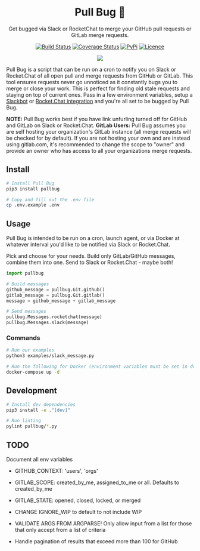 <div align="center">

# Pull Bug 🐛 

Get bugged via Slack or RocketChat to merge your GitHub pull requests or GitLab merge requests.

[![Build Status](https://travis-ci.com/Justintime50/pull-bug.svg?branch=master)](https://travis-ci.com/Justintime50/pull-bug)
[![Coverage Status](https://coveralls.io/repos/github/Justintime50/pull-bug/badge.svg?branch=master)](https://coveralls.io/github/Justintime50/pull-bug?branch=master)
[![PyPi](https://img.shields.io/pypi/v/pull-bug)](https://pypi.org/project/pull-bug)
[![Licence](https://img.shields.io/github/license/justintime50/pull-bug)](LICENSE)

<img src="assets/showcase.png">

</div>

Pull Bug is a script that can be run on a cron to notify you on Slack or Rocket.Chat of all open pull and merge requests from GitHub or GitLab. This tool ensures requests never go unnoticed as it constantly bugs you to merge or close your work. This is perfect for finding old stale requests and staying on top of current ones. Pass in a few environment variables, setup a [Slackbot](https://slack.com/help/articles/115005265703-Create-a-bot-for-your-workspace) or [Rocket.Chat integration](https://rocket.chat/docs/developer-guides/rest-api/integration/create/) and you're all set to be bugged by Pull Bug.

**NOTE:** Pull Bug works best if you have link unfurling turned off for GitHub and GitLab on Slack or Rocket.Chat.
**GitLab Users:** Pull Bug assumes you are self hosting your organization's GitLab instance (all merge requests will be checked for by default). If you are not hosting your own and are instead using gitlab.com, it's recommended to change the scope to "owner" and provide an owner who has access to all your organizations merge requests.

## Install

```bash
# Install Pull Bug
pip3 install pullbug

# Copy and fill out the .env file
cp .env.example .env
```

## Usage

Pull Bug is intended to be run on a cron, launch agent, or via Docker at whatever interval you'd like to be notified via Slack or Rocket.Chat.

Pick and choose for your needs. Build only GitLab/GitHub messages, combine them into one. Send to Slack or Rocket.Chat - maybe both!

```python
import pullbug

# Build messages
github_message = pullbug.Git.github()
gitlab_message = pullbug.Git.gitlab()
message = github_message + gitlab_message

# Send messages
pullbug.Messages.rocketchat(message)
pullbug.Messages.slack(message)
```

### Commands

```bash
# Run our examples
python3 examples/slack_message.py

# Run the following for Docker (environment variables must be set in docker-compose.yml)
docker-compose up -d
```

## Development

```bash
# Install dev dependencies
pip3 install -e ."[dev]"

# Run linting
pylint pullbug/*.py
```


## TODO

Document all env variables
- GITHUB_CONTEXT: 'users', 'orgs'
- GITLAB_SCOPE: created_by_me, assigned_to_me or all. Defaults to created_by_me
- GITLAB_STATE: opened, closed, locked, or merged
- CHANGE IGNORE_WIP to default to not include WIP

- VALIDATE ARGS FROM ARGPARSE! Only allow input from a list for those that only accept from a list of criteria
- Handle pagination of results that exceed more than 100 for GitHub

